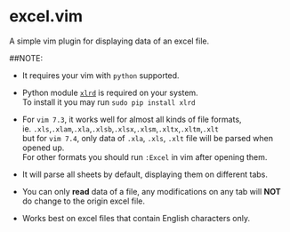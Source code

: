 excel.vim  
=========

A simple vim plugin for displaying data of an excel file.  

##NOTE:
+ It requires your vim with `python` supported.
  
+ Python module [`xlrd`](https://github.com/python-excel/xlrd) is required on your system.   
  To install it you may run `sudo pip install xlrd`  
  
+ For `vim 7.3`, it works well for almost all kinds of file formats,   
  ie. `.xls`,`.xlam`,`.xla`,`.xlsb`,`.xlsx`,`.xlsm`,`.xltx`,`.xltm`,`.xlt`  
  but for `vim 7.4`, only data of `.xla`, `.xls`, `.xlt` file will be parsed when opened up.   
  For other formats you should run `:Excel` in vim after opening them.  
  
+ It will parse all sheets by default, displaying them on different tabs.
  
+ You can only __read__ data of a file, any modifications on any tab will __NOT__ do change to the origin excel file.
  
+ Works best on excel files that contain English characters only.
